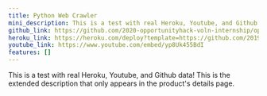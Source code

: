 ```yaml
---
title: Python Web Crawler
mini_description: This is a test with real Heroku, Youtube, and Github data!
github_link: https://github.com/2020-opportunityhack-voln-internship/opportunityhack.io
heroku_link: https://heroku.com/deploy?template=https://github.com/2019-Arizona-Opportunity-Hack/Team-6
youtube_link: https://www.youtube.com/embed/yp8Uk455BdI
features: []
---
```

This is a test with real Heroku, Youtube, and Github data! This is the extended description that only appears in the product's details page.